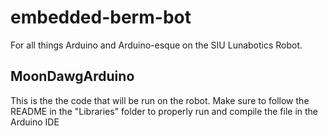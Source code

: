 # embedded-berm-bot

For all things Arduino and Arduino-esque on the SIU Lunabotics Robot. 

## MoonDawgArduino

This is the the code that will be run on the robot.
Make sure to follow the README in the "Libraries" folder to properly run and compile the file in the Arduino IDE
